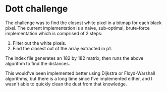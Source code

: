 # Dott challenge

The challenge was to find the closest white pixel in a bitmap for each black pixel.
The current implementation is a naive, sub-optimal, brute-force implementation which is comprised of 2 steps:

1. Filter out the white pixels.
2. Find the closest out of the array extracted in p1.

The index file generates an 182 by 182 matrix, then runs the above algorithm to find the distances.

This would've been implemented better using Dijkstra or Floyd-Warshall algorithms, but there is a long time since I've implemented either, and I wasn't able to quickly clean the dust from that knowledge.